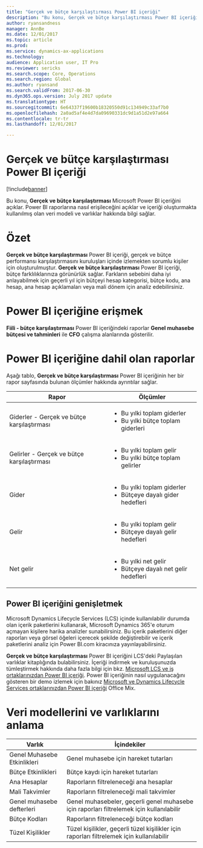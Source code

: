 ```yaml
---
title: "Gerçek ve bütçe karşılaştırması Power BI içeriği"
description: "Bu konu, Gerçek ve bütçe karşılaştırması Power BI içeriğini açıklar. Bu ayrıca, içeriğe dahil edilen raporların nasıl kullanılacağını açıklar ve içeriği oluşturmakta kullanılmış olan veri modeli ve varlıklar hakkında bilgi sağlar."
author: ryansandness
manager: AnnBe
ms.date: 12/01/2017
ms.topic: article
ms.prod: 
ms.service: dynamics-ax-applications
ms.technology: 
audience: Application user, IT Pro
ms.reviewer: sericks
ms.search.scope: Core, Operations
ms.search.region: Global
ms.author: ryansand
ms.search.validFrom: 2017-06-30
ms.dyn365.ops.version: July 2017 update
ms.translationtype: HT
ms.sourcegitcommit: 6e64337f19600b18320550d91c134949c33af7b0
ms.openlocfilehash: 2a0ad5af4e4d7da09690331dc9d1a51d2e97a664
ms.contentlocale: tr-tr
ms.lasthandoff: 12/01/2017

---
```


# <a name="actual-vs-budget-power-bi-content"></a>Gerçek ve bütçe karşılaştırması Power BI içeriği

[!include[banner](../includes/banner.md)]


Bu konu, **Gerçek ve bütçe karşılaştırması** Microsoft Power BI içeriğini açıklar. Power BI raporlarına nasıl erişileceğini açıklar ve içeriği oluşturmakta kullanılmış olan veri modeli ve varlıklar hakkında bilgi sağlar. 

# <a name="overview"></a>Özet

**Gerçek ve bütçe karşılaştırması** Power BI içeriği, gerçek ve bütçe performansı karşılaştırmasını kuruluşları içinde izlemekten sorumlu kişiler için oluşturulmuştur. **Gerçek ve bütçe karşılaştırması** Power BI içeriği, bütçe farklılıklarınıza görünürlük sağlar. Farkların sebebini daha iyi anlayabilmek için geçerli yıl için bütçeyi hesap kategorisi, bütçe kodu, ana hesap, ana hesap açıklamaları veya mali dönem için analiz edebilirsiniz. 

# <a name="accessing-the-power-bi-content"></a>Power BI içeriğine erişmek
**Fiili - bütçe karşılaştırması** Power BI içeriğindeki raporlar **Genel muhasebe bütçesi ve tahminleri** ile **CFO** çalışma alanlarında gösterilir.

# <a name="reports-that-are-included-in-the-power-bi-content"></a>Power BI içeriğine dahil olan raporlar
Aşağı tablo, **Gerçek ve bütçe karşılaştırması** Power BI içeriğinin her bir rapor sayfasında bulunan ölçümler hakkında ayrıntılar sağlar.

| Rapor                      | Ölçümler |
|-----------------------------|---------|
| Giderler - Gerçek ve bütçe karşılaştırması | <ul><li>Bu yılki toplam giderler</li><li>Bu yılki bütçe toplam giderleri</li></ul> |
| Gelirler - Gerçek ve bütçe karşılaştırması  | <ul><li>Bu yılki toplam gelir</li><li>Bu yılki bütçe toplam gelirler</li><ul> |
| Gider                     | <ul><li>Bu yılki toplam giderler</li><li>Bütçeye dayalı gider hedefleri </li><ul> |
| Gelir                     | <ul><li>Bu yılki toplam gelir</li><li>Bütçeye dayalı gelir hedefleri </li><ul> |
| Net gelir                  | <ul><li>Bu yılki net gelir</li><li>Bütçeye dayalı net gelir hedefleri </li><ul> |

## <a name="extending-the-power-bi-content"></a>Power BI içeriğini genişletmek
Microsoft Dynamics Lifecycle Services (LCS) içinde kullanılabilir durumda olan içerik paketlerini kullanarak, Microsoft Dynamics 365'e oturum açmayan kişilere harika analizler sunabilirsiniz. Bu içerik paketlerini diğer raporları veya görsel öğeleri içerecek şekilde değiştirebilir ve içerik paketlerini analiz için Power BI.com kiracınıza yayınlayabilirsiniz. 

**Gerçek ve bütçe karşılaştırması** Power BI içeriğini LCS'deki Paylaşılan varlıklar kitaplığında bulabilirsiniz. İçeriği indirmek ve kuruluşunuzda tümleştirmek hakkında daha fazla bilgi için bkz. [Microsoft LCS ve iş ortaklarınızdan Power BI içeriği](power-bi-content-microsoft-partners.md). Power BI içeriğinin nasıl uygulanacağını gösteren bir demo izlemek için bakınız [Microsoft ve Dynamics Lifecycle Services ortaklarınızdan Power BI içeriği](https://mix.office.com/watch/9puyb1b2xs1w) Office Mix.

# <a name="understanding-the-data-model-and-entities"></a>Veri modellerini ve varlıklarını anlama

| Varlık                    | İçindekiler |
|---------------------------|----------|
| Genel Muhasebe Etkinlikleri | Genel muhasebe için hareket tutarları |
| Bütçe Etkinlikleri         | Bütçe kaydı için hareket tutarları |
| Ana Hesaplar             | Raporların filtreleneceği ana hesaplar |
| Mali Takvimler          | Raporların filtreleneceği mali takvimler |
| Genel muhasebe defterleri                   | Genel muhasebeler, geçerli genel muhasebe için raporları filtrelemek için kullanılabilir |
| Bütçe Kodları              | Raporların filtreleneceği bütçe kodları |
| Tüzel Kişilikler            | Tüzel kişilikler, geçerli tüzel kişilikler için raporları filtrelemek için kullanılabilir |

